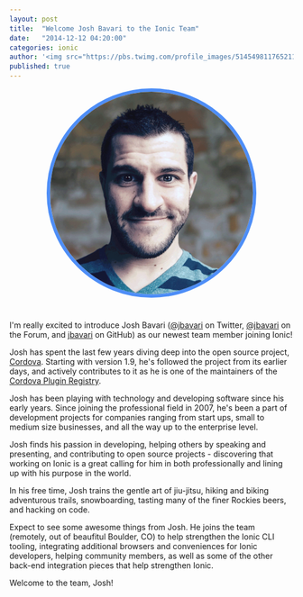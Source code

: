 ```yaml
---
layout: post
title:  "Welcome Josh Bavari to the Ionic Team"
date:   "2014-12-12 04:20:00"
categories: ionic
author: '<img src="https://pbs.twimg.com/profile_images/514549811765211136/9SgAuHeY.png" class="author-icon"><a href="http://twitter.com/benjsperry" target="_blank">Ben Sperry</a>'
published: true
---
```


<div style="height: 360px; width: 360px; border-radius: 600px; border: 6px solid #4e8ef7; overflow: hidden; margin: 5px auto 40px;"> 
  <img src="/img/blog/josh-bavari.png" alt="Josh Bavari">
</div>

I'm really excited to introduce Josh Bavari ([@jbavari](https://twitter.com/jbavari) on Twitter, [@jbavari](http://forum.ionicframework.com/users/jbavari/activity) on the Forum, and [jbavari](https://github.com/jbavari) on GitHub) as our newest team member joining Ionic!

Josh has spent the last few years diving deep into the open source project, [Cordova](http://cordova.apache.org/). Starting with version 1.9, he's followed the project from its earlier days, and actively contributes to it as he is one of the maintainers of the [Cordova Plugin Registry](http://plugins.cordova.io/).

<!-- more -->

Josh has been playing with technology and developing software since his early years. Since joining the professional field in 2007, he's been a part of development projects for companies ranging from start ups, small to medium size businesses, and all the way up to the enterprise level.

Josh finds his passion in developing, helping others by speaking and presenting, and contributing to open source projects - discovering that working on Ionic is a great calling for him in both professionally and lining up with his purpose in the world.

In his free time, Josh trains the gentle art of jiu-jitsu, hiking and biking adventurous trails, snowboarding, tasting many of the finer Rockies beers, and hacking on code.

Expect to see some awesome things from Josh. He joins the team (remotely, out of beaufitul Boulder, CO) to help strengthen the Ionic CLI tooling, integrating additional browsers and conveniences for Ionic developers, helping community members, as well as some of the other back-end integration pieces that help strengthen Ionic. 

Welcome to the team, Josh!
